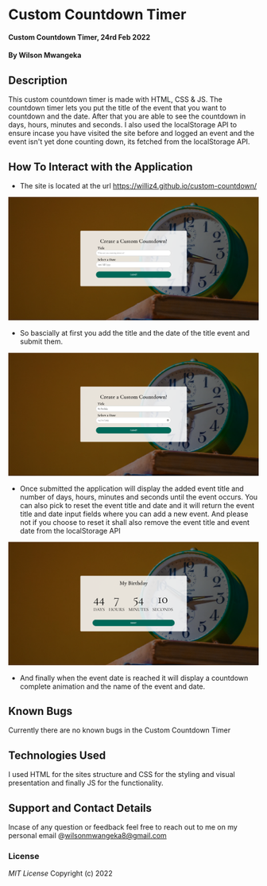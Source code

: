 # Custom Countdown Timer

#### Custom Countdown Timer, 24rd Feb 2022

#### By Wilson Mwangeka

## Description

This custom countdown timer is made with HTML, CSS & JS. The countdown timer lets you put the title of the event that you want to countdown and the date. After that you are able to see the countdown in days, hours, minutes and seconds. I also used the localStorage API to ensure incase you have visited the site before and logged an event and the event isn't yet done counting down, its fetched from the localStorage API.

## How To Interact with the Application
* The site is located at the url https://williz4.github.io/custom-countdown/

![Index Page](images/1.PNG)

* So bascially at first you add the title and the date of the title event and submit them.

![Index Page](images/2.PNG)

* Once submitted the application will display the added event title and number of days, hours, minutes and seconds until the event occurs. You can also pick to reset the event title and date and it will return the event title and date input fields where you can add a new event. And please not if you choose to reset it shall also remove the event title and event date from the localStorage API

![Index Page](images/3.PNG)

* And finally when the event date is reached it will display a countdown complete animation and the name of the event and date.

## Known  Bugs
Currently there are no known bugs in the Custom Countdown Timer

## Technologies Used
I used HTML for the sites structure and CSS for the styling and visual presentation and finally JS for the functionality.

## Support and Contact Details
Incase of any question or feedback feel free to reach out to me on my personal email @wilsonmwangeka8@gmail.com

### License

*MIT License*
Copyright (c) 2022 